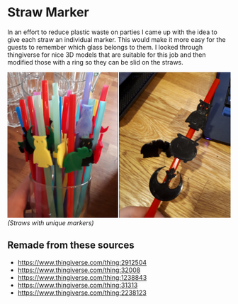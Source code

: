 # Straw Marker

In an effort to reduce plastic waste on parties I came up with the idea to give each straw an individual marker. This would make it more easy for the guests to remember which glass belongs to them. I looked through thingiverse for nice 3D models that are suitable for this job and then modified those with a ring so they can be slid on the straws.

![straw marker](assets/marker.png)
_(Straws with unique markers)_

## Remade from these sources

- https://www.thingiverse.com/thing:2912504
- https://www.thingiverse.com/thing:32008
- https://www.thingiverse.com/thing:1238843
- https://www.thingiverse.com/thing:31313
- https://www.thingiverse.com/thing:2238123
